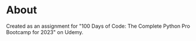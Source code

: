 # About

Created as an assignment for "100 Days of Code: The Complete Python Pro Bootcamp for 2023" on Udemy.
